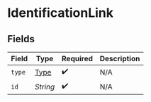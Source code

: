 # IdentificationLink


## Fields

| Field                                   | Type                                    | Required                                | Description                             |
| --------------------------------------- | --------------------------------------- | --------------------------------------- | --------------------------------------- |
| `type`                                  | [Type](../../models/components/Type.md) | :heavy_check_mark:                      | N/A                                     |
| `id`                                    | *String*                                | :heavy_check_mark:                      | N/A                                     |